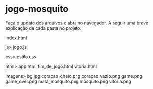 # jogo-mosquito

Faça o update dos arquivos e abra no navegador.
A seguir uma breve explicação de cada pasta no projeto.

index.html

js> jogo.js

css> estilo.css

html> app.html
      fim_de_jogo.html
      vitoria.html
      
imagens> bg.jpg
         coracao_cheio.png
         coracao_vazio.png
         game.png
         game_over.png
         mata_mosquito.png
         mosquito.png
         vitoria.png
         
